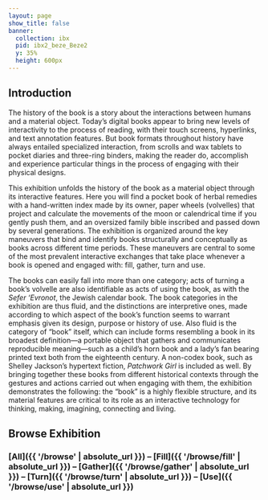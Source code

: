 ```yaml
---
layout: page
show_title: false
banner:
  collection: ibx
  pid: ibx2_beze_Beze2
  y: 35%
  height: 600px
---
```

## Introduction

The history of the book is a story about the interactions between humans and a material object. Today’s digital books appear to bring new levels of interactivity to the process of reading, with their touch screens, hyperlinks, and text annotation features. But book formats throughout history have always entailed specialized interaction, from scrolls and wax tablets to pocket diaries and three-ring binders, making the reader do, accomplish and experience particular things in the process of engaging with their physical designs.

This exhibition unfolds the history of the book as a material object through its interactive features. Here you will find a pocket book of herbal remedies with a hand-written index made by its owner, paper wheels (volvelles) that project and calculate the movements of the moon or calendrical time if you gently push them, and an oversized family bible inscribed and passed down by several generations. The exhibition is organized around the key maneuvers that bind and identify books structurally and conceptually as books across different time periods. These maneuvers are central to some of the most prevalent interactive exchanges that take place whenever a book is opened and engaged with: fill, gather, turn and use.

The books can easily fall into more than one category; acts of turning a book’s volvelle are also identifiable as acts of using the book, as with the <i>Sefer ‘Evronot</i>, the Jewish calendar book. The book categories in the exhibition are thus fluid, and the distinctions are interpretive ones, made according to which aspect of the book’s function seems to warrant emphasis given its design, purpose or history of use. Also fluid is the category of “book” itself, which can include forms resembling a book in its broadest definition—a portable object that gathers and communicates reproducible meaning—such as a child’s horn book and a lady’s fan bearing printed text both from the eighteenth century. A non-codex book, such as Shelley Jackson’s hypertext fiction, <i>Patchwork Girl</i> is included as well. By bringing together these books from different historical contexts through the gestures and actions carried out when engaging with them, the exhibition demonstrates the following: the “book” is a highly flexible structure, and its material features are critical to its role as an interactive technology for thinking, making, imagining, connecting and living.


## Browse Exhibition

### [All]({{ '/browse' | absolute_url }}) – [Fill]({{ '/browse/fill' | absolute_url }}) – [Gather]({{ '/browse/gather' | absolute_url }}) – [Turn]({{ '/browse/turn' | absolute_url }}) – [Use]({{ '/browse/use' | absolute_url }})
